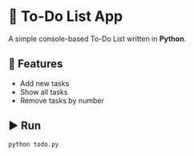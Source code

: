 # 📝 To-Do List App

A simple console-based To-Do List written in **Python**.

## 🚀 Features
- Add new tasks
- Show all tasks
- Remove tasks by number

## ▶️ Run
```bash
python todo.py
